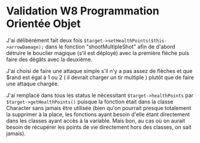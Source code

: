 # Validation W8 Programmation Orientée Objet

J'ai délibérément fait deux fois ```$target->setHealthPoints($this->arrowDamage);``` dans le fonction "shootMultipleShot" afin de d'abord détruire le bouclier magique (s'il est déployé) avec la première flèche puis faire des dégâts avec la deuxième.

J'ai choisi de faire une attaque simple s'il n'y a pas assez de flèches et que $rand est égal à 1 ou 2 ( il devrait charger un tir multiple ) plutôt que de faire une attaque chargée.

J'ai remplacé dans tous les status le nécessitant ```$target->healthPoints``` par ```$target->getHealthPoints()``` puisque la fonction était dans la classe Character sans jamais être utilisée (bien qu'on pourrait presque totalement la supprimer à la place, les fonctions ayant besoin d'elle étant directement dans les classes ayant accès à la variable. Mais bon, au cas où on aurait besoin de récupérer les points de vie directement hors des classes, on sait jamais).
